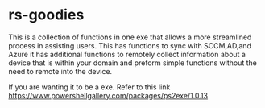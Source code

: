 # rs-goodies

This is a collection of functions in one exe that allows a more streamlined process in assisting users. 
This has functions to sync with SCCM,AD,and Azure
it has additional functions to remotely collect information about a device that is within your domain and preform simple functions without the need to remote into the device.


If you are wanting it to be a exe. Refer to this link
https://www.powershellgallery.com/packages/ps2exe/1.0.13
